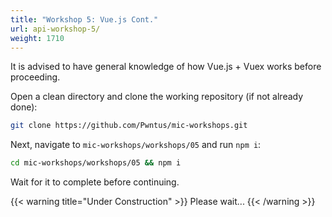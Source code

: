 ```yaml
---
title: "Workshop 5: Vue.js Cont."
url: api-workshop-5/
weight: 1710
---
```


It is advised to have general knowledge of how Vue.js + Vuex works before proceeding.

Open a clean directory and clone the working repository (if not already done):

```sh
git clone https://github.com/Pwntus/mic-workshops.git
```

Next, navigate to `mic-workshops/workshops/05` and run `npm i`:

```sh
cd mic-workshops/workshops/05 && npm i
```

Wait for it to complete before continuing.

{{< warning title="Under Construction" >}}
Please wait...
{{< /warning >}}
